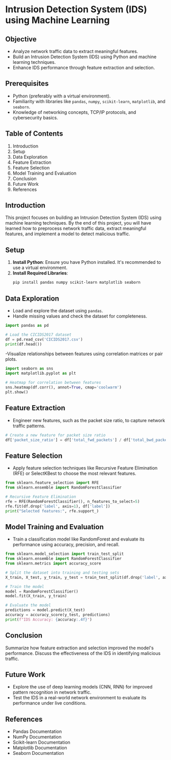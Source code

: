 # Intrusion Detection System (IDS) using Machine Learning

## Objective

- Analyze network traffic data to extract meaningful features.
- Build an Intrusion Detection System (IDS) using Python and machine learning techniques.
- Enhance IDS performance through feature extraction and selection.

## Prerequisites

- Python (preferably with a virtual environment).
- Familiarity with libraries like `pandas`, `numpy`, `scikit-learn`, `matplotlib`, and `seaborn`.
- Knowledge of networking concepts, TCP/IP protocols, and cybersecurity basics.

## Table of Contents
1. Introduction
2. Setup
3. Data Exploration
4. Feature Extraction
5. Feature Selection
6. Model Training and Evaluation
7. Conclusion
8. Future Work
9. References

## Introduction
This project focuses on building an Intrusion Detection System (IDS) using machine learning techniques. By the end of this project, you will have learned how to preprocess network traffic data, extract meaningful features, and implement a model to detect malicious traffic.

## Setup
1. **Install Python**: Ensure you have Python installed. It's recommended to use a virtual environment.
2. **Install Required Libraries**:
    ```bash
    pip install pandas numpy scikit-learn matplotlib seaborn
    ```

## Data Exploration
- Load and explore the dataset using `pandas`.
- Handle missing values and check the dataset for completeness.

```python
import pandas as pd

# Load the CICIDS2017 dataset
df = pd.read_csv('CICIDS2017.csv')
print(df.head())
```
-Visualize relationships between features using correlation matrices or pair plots.

```python
import seaborn as sns
import matplotlib.pyplot as plt

# Heatmap for correlation between features
sns.heatmap(df.corr(), annot=True, cmap='coolwarm')
plt.show()
```

## Feature Extraction
- Engineer new features, such as the packet size ratio, to capture network traffic patterns.
```python
# Create a new feature for packet size ratio
df['packet_size_ratio'] = df['total_fwd_packets'] / df['total_bwd_packets']
```

## Feature Selection
- Apply feature selection techniques like Recursive Feature Elimination (RFE) or SelectKBest to choose the most relevant features.

```python
from sklearn.feature_selection import RFE
from sklearn.ensemble import RandomForestClassifier

# Recursive Feature Elimination
rfe = RFE(RandomForestClassifier(), n_features_to_select=5)
rfe.fit(df.drop('label', axis=1), df['label'])
print("Selected features:", rfe.support_)
```
## Model Training and Evaluation
- Train a classification model like RandomForest and evaluate its performance using accuracy, precision, and recall.

```python
from sklearn.model_selection import train_test_split
from sklearn.ensemble import RandomForestClassifier
from sklearn.metrics import accuracy_score

# Split the dataset into training and testing sets
X_train, X_test, y_train, y_test = train_test_split(df.drop('label', axis=1), df['label'], test_size=0.3, random_state=42)

# Train the model
model = RandomForestClassifier()
model.fit(X_train, y_train)

# Evaluate the model
predictions = model.predict(X_test)
accuracy = accuracy_score(y_test, predictions)
print(f"IDS Accuracy: {accuracy:.4f}")
```
## Conclusion
Summarize how feature extraction and selection improved the model's performance. Discuss the effectiveness of the IDS in     identifying malicious traffic.

## Future Work
- Explore the use of deep learning models (CNN, RNN) for improved pattern recognition in network traffic.
- Test the IDS in a real-world network environment to evaluate its performance under live conditions.

## References
- Pandas Documentation
- NumPy Documentation
- Scikit-learn Documentation
- Matplotlib Documentation
- Seaborn Documentation

